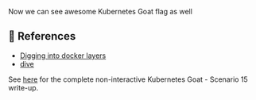 
Now we can see awesome Kubernetes Goat flag as well

## 🔖 References

* [Digging into docker layers](https://jessicagreben.medium.com/digging-into-docker-layers-c22f948ed612)
* [dive](https://github.com/wagoodman/dive)

See [here](https://madhuakula.com/kubernetes-goat/docs/scenarios/scenario-15) for the complete non-interactive Kubernetes Goat - Scenario 15 write-up.